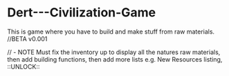 # Dert---Civilization-Game
This is game where you have to build and make stuff from raw materials.
//BETA v0.001

// - NOTE Must fix the inventory up to display all the natures raw materials, then add building functions, then add more lists e.g. New Resources listing, ::UNLOCK::
